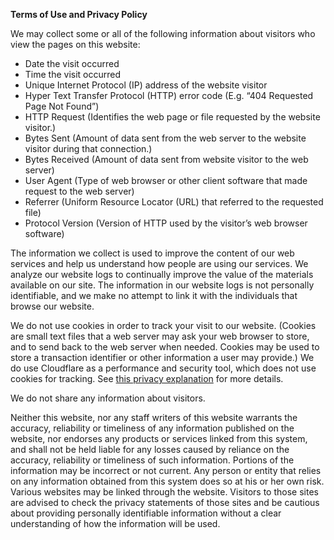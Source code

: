 <p><strong>Terms of Use and Privacy Policy</strong></p>
<p>We may collect some or all of the following information about
visitors who view the pages on this website:</p>
<ul>
<li>Date the visit occurred</li>
<li>Time the visit occurred</li>
<li>Unique Internet Protocol (IP) address of the website visitor</li>
<li>Hyper Text Transfer Protocol (HTTP) error code (E.g. “404 Requested
Page Not Found”)</li>
<li>HTTP Request (Identifies the web page or file requested by the
website visitor.)</li>
<li>Bytes Sent (Amount of data sent from the web server to the website
visitor during that connection.)</li>
<li>Bytes Received (Amount of data sent from website visitor to the web
server)</li>
<li>User Agent (Type of web browser or other client software that made
request to the web server)</li>
<li>Referrer (Uniform Resource Locator (URL) that referred to the
requested file)</li>
<li>Protocol Version (Version of HTTP used by the visitor’s web browser
software)</li>
</ul>
<p>The information we collect is used to improve the content of our web
services and help us understand how people are using our services. We
analyze our website logs to continually improve the value of the
materials available on our site. The information in our website logs is
not personally identifiable, and we make no attempt to link it with the
individuals that browse our website.</p>
<p>We do not use cookies in order to track your visit to our website.
(Cookies are small text files that a web server may ask your web browser
to store, and to send back to the web server when needed. Cookies may be
used to store a transaction identifier or other information a user may
provide.) We do use Cloudflare as a performance and security tool, which
does not use cookies for tracking. See <a
href="https://support.cloudflare.com/hc/en-us/articles/360024915491-Privacy-and-the-cfduid-Cookie">this
privacy explanation</a> for more details.</p>
<p>We do not share any information about visitors.</p>
<p>Neither this website, nor any staff writers of this website warrants
the accuracy, reliability or timeliness of any information published on
the website, nor endorses any products or services linked from this
system, and shall not be held liable for any losses caused by reliance
on the accuracy, reliability or timeliness of such information. Portions
of the information may be incorrect or not current. Any person or entity
that relies on any information obtained from this system does so at his
or her own risk. Various websites may be linked through the website.
Visitors to those sites are advised to check the privacy statements of
those sites and be cautious about providing personally identifiable
information without a clear understanding of how the information will be
used.</p>
